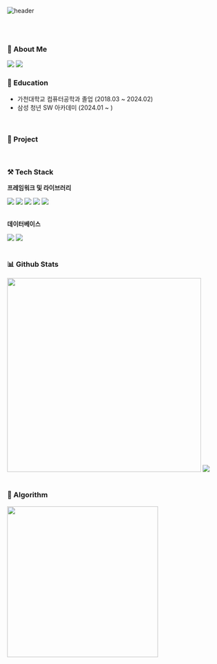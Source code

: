 ![header](https://capsule-render.vercel.app/api?type=cylinder&color=auto&height=300&section=header&text=Won%20Seunghyeon&animation=twinkling&fontSize=90)

<br>
<br>

### 📰 About Me
 <a href="https://velog.io/@zx8571/series"><img src="https://img.shields.io/badge/Tech%20Blog-11B48A?style=flat-square&logo=Vimeo&logoColor=white&link=https://velog.io/@zx8571/series"/></a>
 <a href="jamsiman11@gmail.com"><img src="https://img.shields.io/badge/Gmail-D14836?style=flat-square&logo=gmail&logoColor=white"/></a>
<br>

### :book: Education
<ul>
     <li>가천대학교 컴퓨터공학과 졸업 (2018.03 ~ 2024.02)</li>
     <li>삼성 청년 SW 아카데미 (2024.01 ~ )</li>
</ul>

<br>

### 🚀 Project

<br>

### ⚒️ Tech Stack
**프레임워크 및 라이브러리**
<div>
  <span><img src="https://img.shields.io/badge/Spring Boot-6DB33F?style=flat-square&logo=springboot&logoColor=white"/></span>
  <span><img src="https://img.shields.io/badge/Spring Security-6DB33F?style=flat-square&logo=springsecurity&logoColor=white"/></span>
  <span><img src="https://img.shields.io/badge/JPA-007396?style=flat-square&logo=java&logoColor=white"/></span>
  <span><img src="https://img.shields.io/badge/QueryDSL-007396?style=flat-square&logo=java&logoColor=white"/></span>
 <span><img src="https://img.shields.io/badge/javascript-%23323330.svg?style=flat-square&logo=javascript&logoColor=%23F7DF1E"/></span>
</div>

<br>

**데이터베이스**
<div>
  <span><img src="https://img.shields.io/badge/mysql-4479A1.svg?style=flat-square&logo=mysql&logoColor=white"/></span>
  <span><img src="https://img.shields.io/badge/Redis-DC382D?style=flat-square&logo=redis&logoColor=white"/></span>
</div>
<br>

### 📊 Github Stats
<div align="left">
        <img src="https://github-readme-stats.vercel.app/api?username=hyeon8571&show_icons=true&theme=radical" width="450">
        <img src="https://github-readme-stats.vercel.app/api/top-langs/?username=hyeon8571&layout=compact&theme=tokyonight">
</div>

<br>

### 🐳 Algorithm
<img src="http://mazassumnida.wtf/api/v2/generate_badge?boj=zx8571" width="350">

